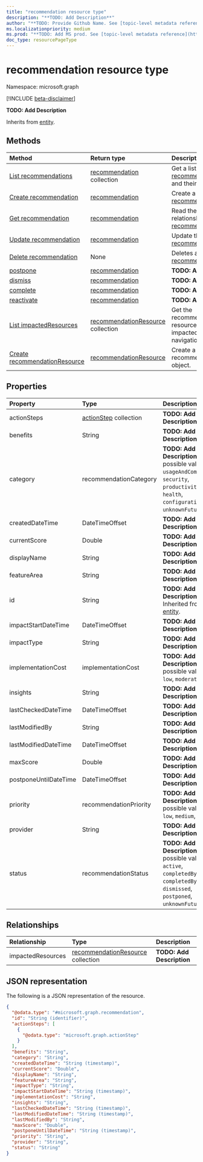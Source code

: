```yaml
---
title: "recommendation resource type"
description: "**TODO: Add Description**"
author: "**TODO: Provide Github Name. See [topic-level metadata reference](https://msgo.azurewebsites.net/add/document/guidelines/metadata.html#topic-level-metadata)**"
ms.localizationpriority: medium
ms.prod: "**TODO: Add MS prod. See [topic-level metadata reference](https://msgo.azurewebsites.net/add/document/guidelines/metadata.html#topic-level-metadata)**"
doc_type: resourcePageType
---
```


# recommendation resource type

Namespace: microsoft.graph

[!INCLUDE [beta-disclaimer](../../includes/beta-disclaimer.md)]

**TODO: Add Description**


Inherits from [entity](../resources/entity.md).

## Methods
|Method|Return type|Description|
|:---|:---|:---|
|[List recommendations](../api/recommendation-list.md)|[recommendation](../resources/recommendation.md) collection|Get a list of the [recommendation](../resources/recommendation.md) objects and their properties.|
|[Create recommendation](../api/directory-post-recommendations.md)|[recommendation](../resources/recommendation.md)|Create a new [recommendation](../resources/recommendation.md) object.|
|[Get recommendation](../api/recommendation-get.md)|[recommendation](../resources/recommendation.md)|Read the properties and relationships of a [recommendation](../resources/recommendation.md) object.|
|[Update recommendation](../api/recommendation-update.md)|[recommendation](../resources/recommendation.md)|Update the properties of a [recommendation](../resources/recommendation.md) object.|
|[Delete recommendation](../api/recommendation-delete.md)|None|Deletes a [recommendation](../resources/recommendation.md) object.|
|[postpone](../api/recommendation-postpone.md)|[recommendation](../resources/recommendation.md)|**TODO: Add Description**|
|[dismiss](../api/recommendation-dismiss.md)|[recommendation](../resources/recommendation.md)|**TODO: Add Description**|
|[complete](../api/recommendation-complete.md)|[recommendation](../resources/recommendation.md)|**TODO: Add Description**|
|[reactivate](../api/recommendation-reactivate.md)|[recommendation](../resources/recommendation.md)|**TODO: Add Description**|
|[List impactedResources](../api/recommendation-list-impactedresources.md)|[recommendationResource](../resources/recommendationresource.md) collection|Get the recommendationResource resources from the impactedResources navigation property.|
|[Create recommendationResource](../api/recommendation-post-impactedresources.md)|[recommendationResource](../resources/recommendationresource.md)|Create a new recommendationResource object.|

## Properties
|Property|Type|Description|
|:---|:---|:---|
|actionSteps|[actionStep](../resources/actionstep.md) collection|**TODO: Add Description**|
|benefits|String|**TODO: Add Description**|
|category|recommendationCategory|**TODO: Add Description**.The possible values are: `usageAndCompliance`, `security`, `productivity`, `health`, `configuration`, `unknownFutureValue`.|
|createdDateTime|DateTimeOffset|**TODO: Add Description**|
|currentScore|Double|**TODO: Add Description**|
|displayName|String|**TODO: Add Description**|
|featureArea|String|**TODO: Add Description**|
|id|String|**TODO: Add Description** Inherited from [entity](../resources/entity.md).|
|impactStartDateTime|DateTimeOffset|**TODO: Add Description**|
|impactType|String|**TODO: Add Description**|
|implementationCost|implementationCost|**TODO: Add Description**.The possible values are: `low`, `moderate`, `high`.|
|insights|String|**TODO: Add Description**|
|lastCheckedDateTime|DateTimeOffset|**TODO: Add Description**|
|lastModifiedBy|String|**TODO: Add Description**|
|lastModifiedDateTime|DateTimeOffset|**TODO: Add Description**|
|maxScore|Double|**TODO: Add Description**|
|postponeUntilDateTime|DateTimeOffset|**TODO: Add Description**|
|priority|recommendationPriority|**TODO: Add Description**.The possible values are: `low`, `medium`, `high`.|
|provider|String|**TODO: Add Description**|
|status|recommendationStatus|**TODO: Add Description**.The possible values are: `active`, `completedBySystem`, `completedByUser`, `dismissed`, `postponed`, `unknownFutureValue`.|

## Relationships
|Relationship|Type|Description|
|:---|:---|:---|
|impactedResources|[recommendationResource](../resources/recommendationresource.md) collection|**TODO: Add Description**|

## JSON representation
The following is a JSON representation of the resource.
<!-- {
  "blockType": "resource",
  "keyProperty": "id",
  "@odata.type": "microsoft.graph.recommendation",
  "baseType": "microsoft.graph.entity",
  "openType": false
}
-->
``` json
{
  "@odata.type": "#microsoft.graph.recommendation",
  "id": "String (identifier)",
  "actionSteps": [
    {
      "@odata.type": "microsoft.graph.actionStep"
    }
  ],
  "benefits": "String",
  "category": "String",
  "createdDateTime": "String (timestamp)",
  "currentScore": "Double",
  "displayName": "String",
  "featureArea": "String",
  "impactType": "String",
  "impactStartDateTime": "String (timestamp)",
  "implementationCost": "String",
  "insights": "String",
  "lastCheckedDateTime": "String (timestamp)",
  "lastModifiedDateTime": "String (timestamp)",
  "lastModifiedBy": "String",
  "maxScore": "Double",
  "postponeUntilDateTime": "String (timestamp)",
  "priority": "String",
  "provider": "String",
  "status": "String"
}
```

